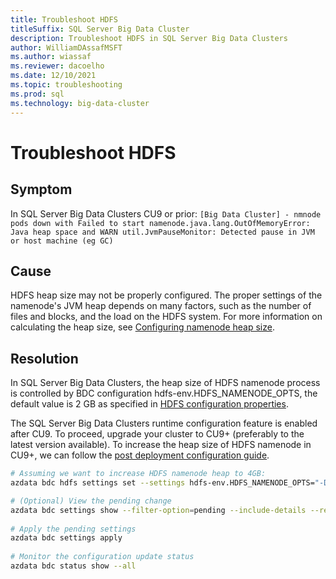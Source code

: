 ```yaml
---
title: Troubleshoot HDFS 
titleSuffix: SQL Server Big Data Cluster
description: Troubleshoot HDFS in SQL Server Big Data Clusters
author: WilliamDAssafMSFT
ms.author: wiassaf
ms.reviewer: dacoelho
ms.date: 12/10/2021
ms.topic: troubleshooting
ms.prod: sql
ms.technology: big-data-cluster
---
```


# Troubleshoot HDFS 

## Symptom

In SQL Server Big Data Clusters CU9 or prior: `[Big Data Cluster] - nmnode pods down with Failed to start namenode.java.lang.OutOfMemoryError: Java heap space and WARN util.JvmPauseMonitor: Detected pause in JVM or host machine (eg GC)`

## Cause

HDFS heap size may not be properly configured. The proper settings of the namenode's JVM heap depends on many factors, such as the number of files and blocks, and the load on the HDFS system. For more information on calculating the heap size, see [Configuring namenode heap size](https://docs.cloudera.com/HDPDocuments/HDP2/HDP-2.6.5/bk_command-line-installation/content/configuring-namenode-heap-size.html).

## Resolution

In SQL Server Big Data Clusters, the heap size of HDFS namenode process is controlled by BDC configuration hdfs-env.HDFS_NAMENODE_OPTS, the default value is 2 GB as specified in [HDFS configuration properties](reference-config-spark-hadoop.md).
 
The SQL Server Big Data Clusters runtime configuration feature is enabled after CU9. To proceed, upgrade your cluster to CU9+ (preferably to the latest version available). To increase the heap size of HDFS namenode in CU9+, we can follow the [post deployment configuration guide](configure-bdc-postdeployment.md).
 
```bash
# Assuming we want to increase HDFS namenode heap to 4GB:
azdata bdc hdfs settings set --settings hdfs-env.HDFS_NAMENODE_OPTS="-Dhadoop.security.logger=INFO,RFAS -Xmx4g"

# (Optional) View the pending change
azdata bdc settings show --filter-option=pending --include-details --recursive
 
# Apply the pending settings
azdata bdc settings apply
 
# Monitor the configuration update status
azdata bdc status show --all
``` 


